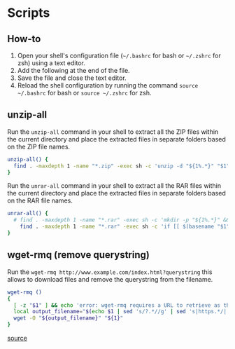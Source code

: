 # Scripts

## How-to

1. Open your shell's configuration file (`~/.bashrc` for bash or `~/.zshrc` for zsh) using a text editor.
2. Add the following at the end of the file.
3. Save the file and close the text editor.
4. Reload the shell configuration by running the command `source ~/.bashrc` for bash or `source ~/.zshrc` for zsh.

## unzip-all

Run the `unzip-all` command in your shell to extract all the ZIP files within the current directory and place the extracted files in separate folders based on the ZIP file names.

```bash
unzip-all() {
  find . -maxdepth 1 -name "*.zip" -exec sh -c 'unzip -d "${1%.*}" "$1"' _ {} \;
}
```

Run the `unrar-all` command in your shell to extract all the RAR files within the current directory and place the extracted files in separate folders based on the RAR file names.

```bash
unrar-all() {
  # find . -maxdepth 1 -name "*.rar" -exec sh -c 'mkdir -p "${1%.*}" && 7z e -o"${1%.*}" "$1"' _ {} \;
    find . -maxdepth 1 -name "*.rar" -exec sh -c 'if [[ $(basename "$1") =~ \.part[0-9]+\.rar$ ]]; then 7z e "$1"; else mkdir -p "${1%.*}" && 7z e -o"${1%.*}" "$1"; fi' _ {} \;
}
```

## wget-rmq (remove querystring)

Run the `wget-rmq http://www.example.com/index.html?querystring` this allows to download files and remove the querystring from the filename.

```bash
wget-rmq ()
{
  [ -z "$1" ] && echo 'error: wget-rmq requires a URL to retrieve as the first arg'
  local output_filename="$(echo $1 | sed 's/?.*//g' | sed 's|https.*/||g')"
  wget -O "${output_filename}" "${1}"
}
```

[source](https://stackoverflow.com/a/66297444)

